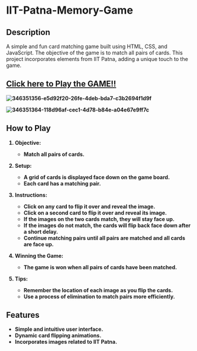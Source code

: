 # IIT-Patna-Memory-Game

## Description

A simple and fun card matching game built using HTML, CSS, and JavaScript. The objective of the game is to match all pairs of cards. This project incorporates elements from IIT Patna, adding a unique touch to the game.

## <b> [Click here to Play the GAME!!](https://aditya-1735.github.io/Week_1_NSOC/)


![346351356-e5d92f20-26fe-4deb-bda7-c3b2694f1d9f](https://github.com/Aditya-1735/IIT-Patna-Memory-Game/assets/102727457/acb52b47-1438-4580-ada8-bf151ce7a5e6)

![346351364-118d96af-cec1-4d78-b84e-a04e67e9ff7c](https://github.com/Aditya-1735/IIT-Patna-Memory-Game/assets/102727457/3834bd35-a158-4d57-b85c-d4b345d65e1f)


## How to Play

1. **Objective**:
   - Match all pairs of cards.

2. **Setup**:
   - A grid of cards is displayed face down on the game board.
   - Each card has a matching pair.

3. **Instructions**:
   - Click on any card to flip it over and reveal the image.
   - Click on a second card to flip it over and reveal its image.
   - If the images on the two cards match, they will stay face up.
   - If the images do not match, the cards will flip back face down after a short delay.
   - Continue matching pairs until all pairs are matched and all cards are face up.

4. **Winning the Game**:
   - The game is won when all pairs of cards have been matched.

5. **Tips**:
   - Remember the location of each image as you flip the cards.
   - Use a process of elimination to match pairs more efficiently.

## Features

- Simple and intuitive user interface.
- Dynamic card flipping animations.
- Incorporates images related to IIT Patna.
